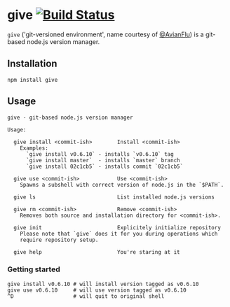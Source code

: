 # give [![Build Status](https://secure.travis-ci.org/mmalecki/give.png)](http://travis-ci.org/mmalecki/give)

`give` ('git-versioned environment', name courtesy of [@AvianFlu](https://github.com/AvianFlu)) is a git-based node.js version manager.

## Installation

    npm install give

## Usage

```
give - git-based node.js version manager

Usage:

  give install <commit-ish>        Install <commit-ish>
    Examples:
      `give install v0.6.10` - installs `v0.6.10` tag
      `give install master`  - installs `master` branch
      `give install 02c1cb5` - installs commit `02c1cb5`

  give use <commit-ish>            Use <commit-ish>
    Spawns a subshell with correct version of node.js in the `$PATH`.

  give ls                          List installed node.js versions

  give rm <commit-ish>             Remove <commit-ish>
    Removes both source and installation directory for <commit-ish>.

  give init                        Explicitely initialize repository
    Please note that `give` does it for you during operations which
    require repository setup.

  give help                        You're staring at it
```

### Getting started

```
give install v0.6.10 # will install version tagged as v0.6.10
give use v0.6.10     # will use version tagged as v0.6.10
^D                   # will quit to original shell
```
